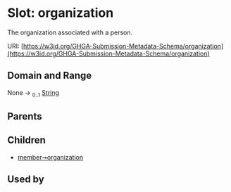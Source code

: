 
# Slot: organization


The organization associated with a person.

URI: [https://w3id.org/GHGA-Submission-Metadata-Schema/organization](https://w3id.org/GHGA-Submission-Metadata-Schema/organization)


## Domain and Range

None &#8594;  <sub>0..1</sub> [String](types/String.md)

## Parents


## Children

 *  [member➞organization](member_organization.md)

## Used by

